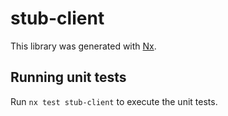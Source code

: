 # stub-client

This library was generated with [Nx](https://nx.dev).

## Running unit tests

Run `nx test stub-client` to execute the unit tests.
